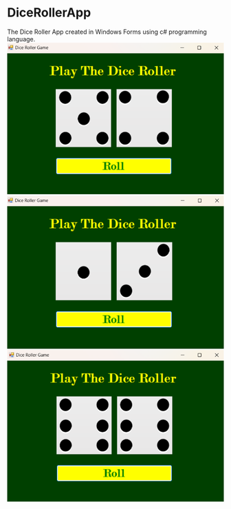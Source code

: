 # DiceRollerApp
The Dice Roller App created in Windows Forms using c# programming language.
![alt image](https://github.com/romannomad/DiceRollerApp/blob/master/1.png)
![alt image](https://github.com/romannomad/DiceRollerApp/blob/master/2.png)
![alt image](https://github.com/romannomad/DiceRollerApp/blob/master/3.png)
